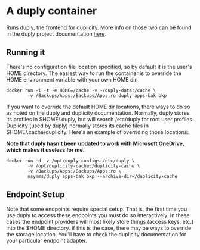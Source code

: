 # A duply container

Runs duply, the frontend for duplicity.
More info on those two can be found in the duply project documentation
[here](http://duply.net/wiki/index.php/Duply-documentation).

## Running it

There's no configuration file location specified, so by default it is the user's HOME
directory. The easiest way to run the container is to override the HOME environment
variable with your own HOME dir.

```
docker run -i -t -e HOME=/cache -v ~/duply-data:/cache \
        -v /Backups/Apps:/Backups/Apps:ro duply apps-bak bkp
```

If you want to override the default HOME dir locations, there ways to do so as noted
on the duply and duplicity documentation. Normally, duply stores its profiles in
$HOME/.duply, but will search /etc/duply for root user profiles. Duplicity (used by duply)
normally stores its cache files in $HOME/.cache/duplicity. Here's an example of
overriding those locations:

**Note that duply hasn't been updated to work with Microsoft OneDrive, which makes it
useless for me.**

```
docker run -d -v /opt/duply-configs:/etc/duply \
        -v /opt/duplicity-cache:/duplicity-cache \
        -v /Backups/Apps:/Backups/Apps:ro \
        nsymms/duply apps-bak bkp --archive-dir=/duplicity-cache
```

## Endpoint Setup
Note that some endpoints require special setup. That is, the first time you use duply
to access these endpoints you must do so interactively.
In these cases the endpoint providers will most likely store things (access keys, etc.) into
the $HOME directory. If this is the case, there may be ways to override the storage location.
You'll have to check the duplicity documentation for your particular endpoint adapter.
